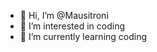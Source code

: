 - 👋 Hi, I’m @Mausitroni
- 👀 I’m interested in coding
- 🌱 I’m currently learning coding

<!---
Mausitroni/Mausitroni is a ✨ special ✨ repository because its `README.md` (this file) appears on your GitHub profile.
You can click the Preview link to take a look at your changes.
--->
